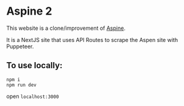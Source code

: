 # Aspine 2

This website is a clone/improvement of [Aspine](https://github.com/Aspine/aspine).

It is a NextJS site that uses API Routes to scrape the Aspen site with Puppeteer.

## To use locally:

```shell
npm i
npm run dev
```

open `localhost:3000`